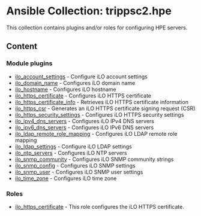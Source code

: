 # Ansible Collection: trippsc2.hpe

This collection contains plugins and/or roles for configuring HPE servers.

## Content

### Module plugins

- [ilo_account_settings](plugins/modules/ilo_account_settings.py) - Configure iLO account settings
- [ilo_domain_name](plugins/modules/ilo_domain_name.py) - Configures iLO domain name
- [ilo_hostname](plugins/modules/ilo_hostname.py) - Configures iLO hostname
- [ilo_https_certificate](plugins/modules/ilo_https_certificate.py) - Configures iLO HTTPS certificate
- [ilo_https_certificate_info](plugins/modules/ilo_https_certificate_info.py) - Retrieves iLO HTTPS certificate information
- [ilo_https_csr](plugins/modules/ilo_https_csr.py) - Generates an iLO HTTPS certificate signing request (CSR)
- [ilo_https_security_settings](plugins/modules/ilo_https_security_settings.py) - Configures iLO HTTPS security settings
- [ilo_ipv4_dns_servers](plugins/modules/ilo_ipv4_dns_servers.py) - Configures iLO IPv4 DNS servers
- [ilo_ipv6_dns_servers](plugins/modules/ilo_ipv6_dns_servers.py) - Configures iLO IPv6 DNS servers
- [ilo_ldap_remote_role_mapping](plugins/modules/ilo_ldap_remote_role_mapping.py) - Configures iLO LDAP remote role mapping
- [ilo_ldap_settings](plugins/modules/ilo_ldap_settings.py) - Configure iLO LDAP settings
- [ilo_ntp_servers](plugins/modules/ilo_ntp_servers.py) - Configures iLO NTP servers
- [ilo_snmp_community](plugins/modules/ilo_snmp_community.py) - Configures iLO SNMP community strings
- [ilo_snmp_config](plugins/modules/ilo_snmp_config.py) - Configures iLO SNMP settings
- [ilo_snmp_user](plugins/modules/ilo_snmp_user.py) - Configures iLO SNMP user settings
- [ilo_time_zone](plugins/modules/ilo_time_zone.py) - Configures iLO time zone

### Roles

- [ilo_https_certificate](roles/ilo_https_certificate/README.md) - This role configures the iLO HTTPS certificate.
